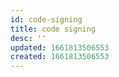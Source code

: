```yaml
---
id: code-signing
title: code signing
desc: ''
updated: 1661813506553
created: 1661813506553
---
```

